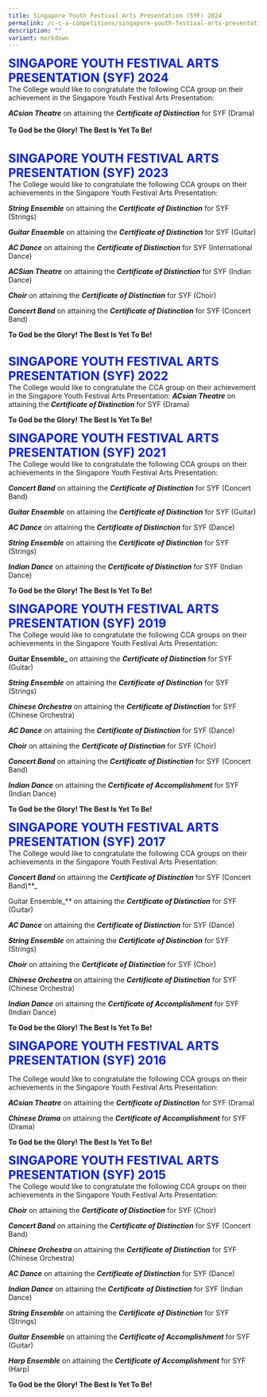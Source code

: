 ```yaml
---
title: Singapore Youth Festival Arts Presentation (SYF) 2024
permalink: /c-c-a-competitions/singapore-youth-festival-arts-presentation-2024/
description: ""
variant: markdown
---
```

<font color="#041FFB" size="5"> <b>SINGAPORE YOUTH FESTIVAL ARTS PRESENTATION (SYF) 2024</b></font><br>
The College would like to congratulate the following CCA group on their achievement in the Singapore Youth Festival Arts Presentation:

**_ACsian Theatre_**&nbsp;on attaining the&nbsp;_**Certificate of Distinction**_&nbsp;for SYF (Drama)<br><br>
**To God be the Glory! The Best Is Yet To Be!**<br><br>
<br>
<font color="#041FFB" size="5"> <b>SINGAPORE YOUTH FESTIVAL ARTS PRESENTATION (SYF) 2023</b></font><br>
The College would like to congratulate the following CCA groups on their achievements in the Singapore Youth Festival Arts Presentation:

**_String Ensemble_**&nbsp;on attaining the&nbsp;**_Certificate_**&nbsp;**_of Distinction_**&nbsp;for SYF (Strings)

**_Guitar Ensemble_**&nbsp;on attaining the&nbsp;_**Certificate of Distinction**_&nbsp;for SYF (Guitar)

**_AC Dance_**&nbsp;on attaining the&nbsp;_**Certificate of Distinction**_&nbsp;for SYF (International Dance)

**_ACSian Theatre_**&nbsp;on attaining the&nbsp;_**Certificate of Distinction**_&nbsp;for SYF (Indian Dance)

**_Choir_**&nbsp;on attaining the&nbsp;_**Certificate of Distinction**_&nbsp;for SYF (Choir)  

**_Concert Band_**&nbsp;on attaining the&nbsp;_**Certificate of Distinction**_&nbsp;for SYF (Concert Band)

**To God be the Glory! The Best Is Yet To Be!**
<br><br>

<font color="#041FFB" size="5"> <b>SINGAPORE YOUTH FESTIVAL ARTS PRESENTATION (SYF) 2022</b></font><br>
The College would like to congratulate the CCA group on their achievement in the Singapore Youth Festival Arts Presentation:
**_ACsian Theatre_**&nbsp;on attaining the&nbsp;_**Certificate of Distinction**_&nbsp;for SYF (Drama)

**To God be the Glory! The Best Is Yet To Be!**



<font color="#041FFB" size="5"> <b>SINGAPORE YOUTH FESTIVAL ARTS PRESENTATION (SYF) 2021</b></font><br>
The College would like to congratulate the following CCA groups on their achievements in the Singapore Youth Festival Arts Presentation:

**_Concert Band_**&nbsp;on attaining the&nbsp;_**Certificate of Distinction**_&nbsp;for SYF (Concert Band)

**_Guitar Ensemble_**&nbsp;on attaining the&nbsp;_**Certificate of Distinction**_&nbsp;for SYF (Guitar)

**_AC Dance_**&nbsp;on attaining the&nbsp;_**Certificate of Distinction**_&nbsp;for SYF (Dance)

**_String Ensemble_**&nbsp;on attaining the&nbsp;**_Certificate_**&nbsp;**_of Distinction_**&nbsp;for SYF (Strings)

**_Indian Dance_**&nbsp;on attaining the&nbsp;_**Certificate of Distinction**_&nbsp;for SYF (Indian Dance)  

**To God be the Glory! The Best Is Yet To Be!**

<font color="#041FFB" size="5"> <b>SINGAPORE YOUTH FESTIVAL ARTS PRESENTATION (SYF) 2019</b></font><br>
The College would like to congratulate the following CCA groups on their achievements in the Singapore Youth Festival Arts Presentation:

**Guitar Ensemble_**&nbsp;on attaining the&nbsp;_**Certificate of Distinction**_&nbsp;for SYF (Guitar)

**_String Ensemble_**&nbsp;on attaining the&nbsp;**_Certificate_**&nbsp;**_of Distinction_**&nbsp;for SYF (Strings)

**_Chinese Orchestra_**&nbsp;on attaining the&nbsp;_**Certificate of Distinction**_&nbsp;for SYF (Chinese Orchestra)  

**_AC Dance_**&nbsp;on attaining the&nbsp;_**Certificate of Distinction**_&nbsp;for SYF (Dance)  

**_Choir_**&nbsp;on attaining the&nbsp;_**Certificate of Distinction**_&nbsp;for SYF (Choir)  

**_Concert Band_**&nbsp;on attaining the&nbsp;_**Certificate of Distinction**_&nbsp;for SYF (Concert Band)

**_Indian Dance_**&nbsp;on attaining the&nbsp;_**Certificate of Accomplishment**_&nbsp;for SYF (Indian Dance)  

**To God be the Glory! The Best Is Yet To Be!**

<font color="#041FFB" size="5"> <b>SINGAPORE YOUTH FESTIVAL ARTS PRESENTATION (SYF) 2017</b></font><br>
The College would like to congratulate the following CCA groups on their achievements in the Singapore Youth Festival Arts Presentation:

**_Concert Band_**&nbsp;on attaining the&nbsp;_**Certificate of Distinction**_&nbsp;for SYF (Concert Band)**_  
  
Guitar Ensemble_**&nbsp;on attaining the&nbsp;_**Certificate of Distinction**_&nbsp;for SYF (Guitar)

**_AC Dance_**&nbsp;on attaining the&nbsp;_**Certificate of Distinction**_&nbsp;for SYF (Dance)

**_String Ensemble_**&nbsp;on attaining the&nbsp;**_Certificate_**&nbsp;**_of Distinction_**&nbsp;for SYF (Strings)

**_Choir_**&nbsp;on attaining the&nbsp;_**Certificate of Distinction**_&nbsp;for SYF (Choir)

**_Chinese Orchestra_**&nbsp;on attaining the&nbsp;_**Certificate of Distinction**_&nbsp;for SYF (Chinese Orchestra)  

**_Indian Dance_**&nbsp;on attaining the&nbsp;_**Certificate of Accomplishment**_&nbsp;for SYF (Indian Dance)

**To God be the Glory! The Best Is Yet To Be!**

<font color="#041FFB" size="5"> <b>SINGAPORE YOUTH FESTIVAL ARTS PRESENTATION (SYF) 2016</b></font><br>

The College would like to congratulate the following CCA groups on their achievements in the Singapore Youth Festival Arts Presentation:

**_ACsian Theatre_**&nbsp;on attaining the&nbsp;_**Certificate of Distinction**_&nbsp;for SYF (Drama)

**_Chinese Drama_**&nbsp;on attaining the&nbsp;**_Certificate of Accomplishment_**&nbsp;for SYF (Drama)

**To God be the Glory! The Best Is Yet To Be!**

<font color="#041FFB" size="5"> <b>SINGAPORE YOUTH FESTIVAL ARTS PRESENTATION (SYF) 2015</b></font><br>
The College would like to congratulate the following CCA groups on their achievements in the Singapore Youth Festival Arts Presentation:

 **_Choir_**&nbsp;on attaining the&nbsp;_**Certificate of Distinction**_&nbsp;for SYF (Choir)

**_Concert Band_**&nbsp;on attaining the&nbsp;_**Certificate of Distinction**_&nbsp;for SYF (Concert Band)

**_Chinese Orchestra_**&nbsp;on attaining the&nbsp;_**Certificate of Distinction**_&nbsp;for SYF (Chinese Orchestra)

**_AC Dance_**&nbsp;on attaining the&nbsp;_**Certificate of Distinction**_&nbsp;for SYF (Dance)

**_Indian Dance_**&nbsp;on attaining the&nbsp;**_Certificate_**&nbsp;**_of Distinction_**&nbsp;for SYF (Indian Dance)  

**_String Ensemble_**&nbsp;on attaining the&nbsp;**_Certificate_**&nbsp;**_of Distinction_**&nbsp;for SYF (Strings)  

**_Guitar Ensemble_**&nbsp;on attaining the&nbsp;**_Certificate of Accomplishment_**&nbsp;for SYF (Guitar)

**_Harp Ensemble_**&nbsp;on attaining the&nbsp;**_Certificate of Accomplishment_**&nbsp;for SYF (Harp)

  
**To God be the Glory! The Best Is Yet To Be!**